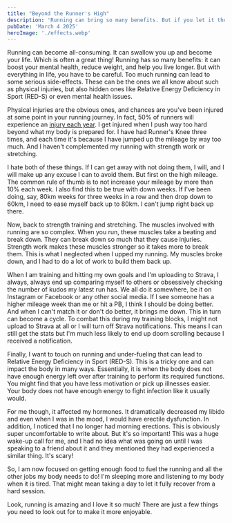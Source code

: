 ```yaml
---
title: "Beyond the Runner's High"
description: 'Running can bring so many benefits. But if you let it there can be some downside to running. These are what I have experienced through the years.'
pubDate: 'March 4 2025'
heroImage: './effects.webp'
---
```


Running can become all-consuming. It can swallow you up and become your life. Which is often a great thing! Running has so many benefits: it can boost your mental health, reduce weight, and help you live longer. But with everything in life, you have to be careful. Too much running can lead to some serious side-effects. These can be the ones we all know about such as physical injuries, but also hidden ones like Relative Energy Deficiency in Sport (RED-S) or even mental health issues.

Physical injuries are the obvious ones, and chances are you've been injured at some point in your running journey. In fact, 50% of runners will experience an [injury each year](https://www.yalemedicine.org/conditions/running-injury). I get injured when I push way too hard beyond what my body is prepared for. I have had Runner's Knee three times, and each time it's because I have jumped up the mileage by way too much. And I haven't complemented my running with strength work or stretching.

I hate both of these things. If I can get away with not doing them, I will, and I will make up any excuse I can to avoid them. But first on the high mileage. The common rule of thumb is to not increase your mileage by more than 10% each week. I also find this to be true with down weeks. If I've been doing, say, 80km weeks for three weeks in a row and then drop down to 60km, I need to ease myself back up to 80km. I can't jump right back up there.

Now, back to strength training and stretching. The muscles involved with running are so complex. When you run, these muscles take a beating and break down. They can break down so much that they cause injuries. Strength work makes these muscles stronger so it takes more to break them. This is what I neglected when I upped my running. My muscles broke down, and I had to do a lot of work to build them back up.

When I am training and hitting my own goals and I'm uploading to Strava, I always, always end up comparing myself to others or obsessively checking the number of kudos my latest run has. We all do it somewhere, be it on Instagram or Facebook or any other social media. If I see someone has a higher mileage week than me or hit a PB, I think I should be doing better. And when I can't match it or don't do better, it brings me down. This in turn can become a cycle. To combat this during my training blocks, I might not upload to Strava at all or I will turn off Strava notifications. This means I can still get the stats but I'm much less likely to end up doom scrolling because I received a notification.

Finally, I want to touch on running and under-fueling that can lead to Relative Energy Deficiency in Sport (RED-S). This is a tricky one and can impact the body in many ways. Essentially, it is when the body does not have enough energy left over after training to perform its required functions. You might find that you have less motivation or pick up illnesses easier. Your body does not have enough energy to fight infection like it usually would. 

For me though, it affected my hormones. It dramatically decreased my libido and even when I was in the mood, I would have erectile dysfunction. In addition, I noticed that I no longer had morning erections. This is obviously super uncomfortable to write about. But it's so important! This was a huge wake-up call for me, and I had no idea what was going on until I was speaking to a friend about it and they mentioned they had experienced a similar thing. It's scary! 

So, I am now focused on getting enough food to fuel the running and all the other jobs my body needs to do! I'm sleeping more and listening to my body when it is tired. That might mean taking a day to let it fully recover from a hard session.

Look, running is amazing and I love it so much! There are just a few things you need to look out for to make it more enjoyable.